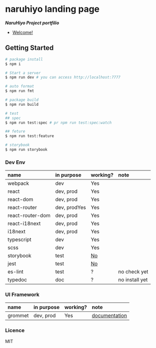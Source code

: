# naruhiyo landing page

***NaruHiyo Project portfilio***

- [Welcome!]()

## Getting Started

```sh
# package install
$ npm i

# Start a server
$ npm run dev # you can access http://localhost:7777

# auto format
$ npm run fmt

# package build
$ npm run build

# test
## spec
$ npm run test:spec # pr npm run test:spec:watch

## feture
$ npm run test:feature

# storybook
$ npm run storybook
```

### Dev Env

|name|in purpose|working?|note|
|:--|:--|:--|:--|
|webpack|dev|Yes||
|react|dev, prod|Yes||
|react-dom|dev, prod|Yes||
|react-router|dev, prodYes|Yes|
|react-router-dom|dev, prod|Yes||
|react-i18next|dev, prod|Yes||
|i18next|dev, prod|Yes||
|typescript|dev|Yes||
|scss|dev|Yes||
|storybook|test|[No](https://github.com/naruhiyo/naruhiyo.github.io/issues/2)||
|jest|test|[No](https://github.com/naruhiyo/naruhiyo.github.io/issues/2)||
|es-lint|test|?|no check yet|
|typedoc|doc|?|no install yet|

### UI Framework

|name|in purpose|working?|note|
|:--|:--|:--|:--|
|grommet|dev, prod|Yes|[documentation](https://v2.grommet.io/)|

### Licence

MIT
